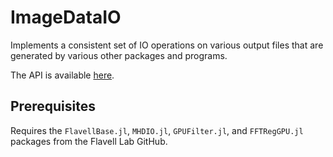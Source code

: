 # ImageDataIO

Implements a consistent set of IO operations on various output files
that are generated by various other packages and programs.

The API is available [here](https://flavell-lab.github.io/ImageDataIO.jl/dev/).

## Prerequisites

Requires the `FlavellBase.jl`, `MHDIO.jl`, `GPUFilter.jl`, and `FFTRegGPU.jl` packages from the Flavell Lab GitHub.
